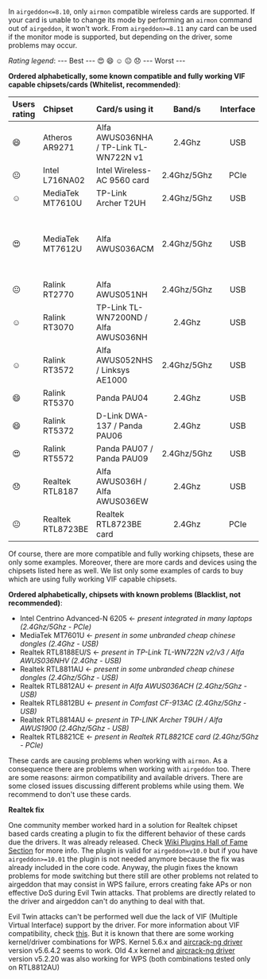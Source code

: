 In `airgeddon<=8.10`, only `airmon` compatible wireless cards are supported. If your card is unable to change its mode by performing an `airmon` command out of `airgeddon`, it won't work. From `airgeddon>=8.11` any card can be used if the monitor mode is supported, but depending on the driver, some problems may occur.

_Rating legend_: --- Best --- :heart_eyes: :smile: :relaxed: :neutral_face: :disappointed: --- Worst ---

__Ordered alphabetically, some known compatible and fully working VIF capable chipsets/cards (Whitelist, recommended)__:

Users rating | Chipset | Card/s using it | Band/s | Interface | Link/Buy | Additional comments
:------------|:--------|:----------------|:------:|:---------:|:--------:|:-------------------
:smile: | Atheros AR9271 | Alfa AWUS036NHA / TP-Link TL-WN722N v1 | 2.4Ghz | USB | [Link](https://amzn.to/3sRWE6L) | 
:neutral_face: | Intel L716NA02 | Intel Wireless-AC 9560 card | 2.4Ghz/5Ghz | PCIe | [Link](https://amzn.to/3iBPb62) | 
:relaxed: | MediaTek MT7610U | TP-Link Archer T2UH | 2.4Ghz/5Ghz | USB | [Link](https://amzn.to/3tFfaP8) | 
:heart_eyes: | MediaTek MT7612U | Alfa AWUS036ACM | 2.4Ghz/5Ghz | USB | [Link](https://amzn.to/3P4wc35) | Not recommended for Virtual Machines, only Native Linux. Recommended kernel >= 5.3 . For Rpi 2/3 run this command to get it working ```echo "options mt76_usb disable_usb_sg=1" > /etc/modprobe.d/mt76_usb.conf``` 
:neutral_face: | Ralink RT2770 | Alfa AWUS051NH | 2.4Ghz/5Ghz | USB | [Link](https://amzn.to/3tBq5JA) | 
:relaxed: | Ralink RT3070 | TP-Link TL-WN7200ND / Alfa AWUS036NH | 2.4Ghz | USB | [Link](https://amzn.to/360ZtcO) | 
:relaxed: | Ralink RT3572 | Alfa AWUS052NHS / Linksys AE1000 | 2.4Ghz/5Ghz | USB | [Link](https://amzn.to/3vRLwc6) | 
:smile: | Ralink RT5370 | Panda PAU04 | 2.4Ghz | USB | [Link](https://amzn.to/3MV7fGf) | 
:smile: | Ralink RT5372 | D-Link DWA-137 / Panda PAU06 | 2.4Ghz | USB | [Link](https://amzn.to/3HYJBF0) | 
:heart_eyes: | Ralink RT5572 | Panda PAU07 / Panda PAU09 | 2.4Ghz/5Ghz| USB | [Link](https://amzn.to/3IYOWgM) | 
:disappointed: | Realtek RTL8187 | Alfa AWUS036H / Alfa AWUS036EW | 2.4Ghz | USB | [Link](https://amzn.to/3KnkvkE) | May require patched driver
:neutral_face: | Realtek RTL8723BE | Realtek RTL8723BE card | 2.4Ghz | PCIe | [Link](https://amzn.to/3vRQp56) | 

Of course, there are more compatible and fully working chipsets, these are only some examples. Moreover, there are more cards and devices using the chipsets listed here as well. We list only some examples of cards to buy which are using fully working VIF capable chipsets.

__Ordered alphabetically, chipsets with known problems (Blacklist, not recommended)__:

 - Intel Centrino Advanced-N 6205 <- _present integrated in many laptops (2.4Ghz/5Ghz - PCIe)_
 - MediaTek MT7601U <- _present in some unbranded cheap chinese dongles (2.4Ghz - USB)_
 - Realtek RTL8188EU/S <- _present in TP-Link TL-WN722N v2/v3 / Alfa AWUS036NHV (2.4Ghz - USB)_
 - Realtek RTL8811AU <- _present in some unbranded cheap chinese dongles (2.4Ghz/5Ghz - USB)_
 - Realtek RTL8812AU <- _present in Alfa AWUS036ACH (2.4Ghz/5Ghz - USB)_
 - Realtek RTL8812BU <- _present in Comfast CF-913AC (2.4Ghz/5Ghz - USB)_
 - Realtek RTL8814AU <- _present in TP-LINK Archer T9UH / Alfa AWUS1900 (2.4Ghz/5Ghz - USB)_
 - Realtek RTL8821CE <- _present in Realtek RTL8821CE card (2.4Ghz/5Ghz - PCIe)_

These cards are causing problems when working with `airmon`. As a consequence there are problems when working with `airgeddon` too. There are some reasons: airmon compatibility and available drivers. There are some closed issues discussing different problems while using them. We recommend to don't use these cards.

__Realtek fix__

One community member worked hard in a solution for Realtek chipset based cards creating a plugin to fix the different behavior of these cards due the drivers. It was already released. Check [Wiki Plugins Hall of Fame Section] for more info. The plugin is valid for `airgeddon=v10.0` but if you have `airgeddon>=10.01` the plugin is not needed anymore because the fix was already included in the core code. Anyway, the plugin fixes the known problems for mode switching but there still are other problems not related to airgeddon that may consist in WPS failure, errors creating fake APs or non effective DoS during Evil Twin attacks. That problems are directly related to the driver and airgeddon can't do anything to deal with that.

Evil Twin attacks can't be performed well due the lack of VIF (Multiple Virtual Interface) support by the driver. For more information about VIF compatibility, check [this](https://github.com/v1s1t0r1sh3r3/airgeddon/wiki/FAQ%20&%20Troubleshooting#my-fake-ap-is-not-working-on-any-evil-twin-attack-why). But it is known that there are some working kernel/driver combinations for WPS. Kernel 5.6.x and [aircrack-ng driver](https://github.com/aircrack-ng/rtl8812au) version v5.6.4.2 seems to work. Old 4.x kernel and [aircrack-ng driver](https://github.com/aircrack-ng/rtl8812au) version v5.2.20 was also working for WPS (both combinations tested only on RTL8812AU)

[Wiki Plugins Hall of Fame Section]: https://github.com/v1s1t0r1sh3r3/airgeddon/wiki/Plugins%20Hall%20of%20Fame
